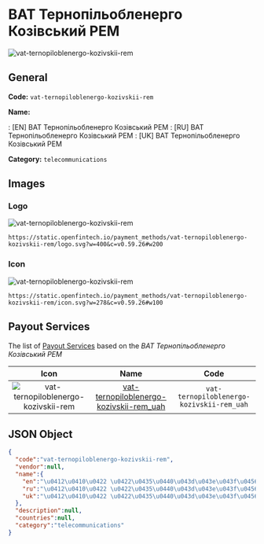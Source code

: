 
# ВАТ Тернопільобленерго Козівський РЕМ 
![vat-ternopiloblenergo-kozivskii-rem](https://static.openfintech.io/payment_methods/vat-ternopiloblenergo-kozivskii-rem/logo.svg?w=400&c=v0.59.26#w200)  

## General 
**Code:** `vat-ternopiloblenergo-kozivskii-rem` 
 
**Name:** 
 
:	[EN] ВАТ Тернопільобленерго Козівський РЕМ 
:	[RU] ВАТ Тернопільобленерго Козівський РЕМ 
:	[UK] ВАТ Тернопільобленерго Козівський РЕМ 
 
**Category:** `telecommunications` 
 

## Images 

### Logo 
![vat-ternopiloblenergo-kozivskii-rem](https://static.openfintech.io/payment_methods/vat-ternopiloblenergo-kozivskii-rem/logo.svg?w=400&c=v0.59.26#w200)  

```
https://static.openfintech.io/payment_methods/vat-ternopiloblenergo-kozivskii-rem/logo.svg?w=400&c=v0.59.26#w200
```  

### Icon 
![vat-ternopiloblenergo-kozivskii-rem](https://static.openfintech.io/payment_methods/vat-ternopiloblenergo-kozivskii-rem/icon.svg?w=278&c=v0.59.26#w100)  

```
https://static.openfintech.io/payment_methods/vat-ternopiloblenergo-kozivskii-rem/icon.svg?w=278&c=v0.59.26#w100
```  

## Payout Services 
 
The list of [Payout Services](/payout-services/) based on the _ВАТ Тернопільобленерго Козівський РЕМ_ 

|Icon|Name|Code| 
|:---:|:---:|:---:| 
|![vat-ternopiloblenergo-kozivskii-rem](https://static.openfintech.io/payout_methods/vat-ternopiloblenergo-kozivskii-rem/icon.svg?w=278&c=v0.59.26#w40) |[vat-ternopiloblenergo-kozivskii-rem_uah](/payout-services/vat-ternopiloblenergo-kozivskii-rem_uah/)|`vat-ternopiloblenergo-kozivskii-rem_uah`| 
 

## JSON Object 

```json
{
  "code":"vat-ternopiloblenergo-kozivskii-rem",
  "vendor":null,
  "name":{
    "en":"\u0412\u0410\u0422 \u0422\u0435\u0440\u043d\u043e\u043f\u0456\u043b\u044c\u043e\u0431\u043b\u0435\u043d\u0435\u0440\u0433\u043e \u041a\u043e\u0437\u0456\u0432\u0441\u044c\u043a\u0438\u0439 \u0420\u0415\u041c",
    "ru":"\u0412\u0410\u0422 \u0422\u0435\u0440\u043d\u043e\u043f\u0456\u043b\u044c\u043e\u0431\u043b\u0435\u043d\u0435\u0440\u0433\u043e \u041a\u043e\u0437\u0456\u0432\u0441\u044c\u043a\u0438\u0439 \u0420\u0415\u041c",
    "uk":"\u0412\u0410\u0422 \u0422\u0435\u0440\u043d\u043e\u043f\u0456\u043b\u044c\u043e\u0431\u043b\u0435\u043d\u0435\u0440\u0433\u043e \u041a\u043e\u0437\u0456\u0432\u0441\u044c\u043a\u0438\u0439 \u0420\u0415\u041c"
  },
  "description":null,
  "countries":null,
  "category":"telecommunications"
}
```  
